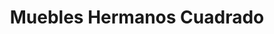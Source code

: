---
title: "Muebles Hermanos Cuadrado"
url: /vitigudino/muebles-hermanos-cuadrado-plaza-de-la-torre/
shop: muebles
---